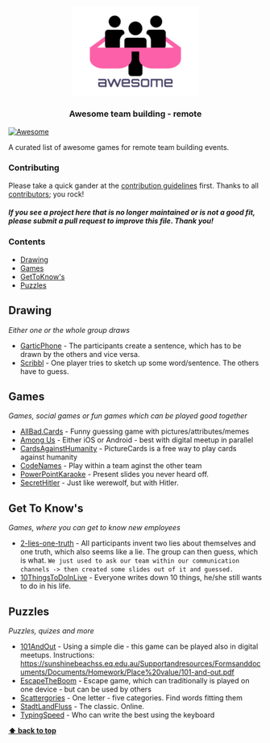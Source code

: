 <br />
<p align="center">
  <a href="https://github.com/strobsi/awesome-team-building">
    <img src="./media/logo.svg" alt="Logo" width="50%" height="auto">
  </a>

  <h3 align="center">Awesome team building - remote</h3>
</p>

[![Awesome](https://awesome.re/badge.svg)](https://awesome.re)

A curated list of awesome games for remote team building events.

### Contributing

Please take a quick gander at the [contribution guidelines](https://github.com/strobsi/awesome-team-building/blob/main/CONTRIBUTING.md) first. Thanks to all [contributors](https://github.com/strobsi/awesome-team-building/graphs/contributors); you rock!

#### _If you see a project here that is no longer maintained or is not a good fit, please submit a pull request to improve this file. Thank you!_

### Contents

- [Drawing](#drawing)
- [Games](#games)
- [GetToKnow's](#get-to-knows)
- [Puzzles](#puzzles)

## Drawing

_Either one or the whole group draws_

- [GarticPhone](https://garticphone.com/de) - The participants create a sentence, which has to be drawn by the others and vice versa.
- [Scribbl](https://skribbl.io/) - One player tries to sketch up some word/sentence. The others have to guess.

## Games

_Games, social games or fun games which can be played good together_

- [AllBad.Cards](https://allbad.cards/) - Funny guessing game with pictures/attributes/memes
- [Among Us](https://www.epicgames.com/store/de/p/among-us) - Either iOS or Android - best with digital meetup in parallel
- [CardsAgainstHumanity](https://picturecards.online/) - PictureCards is a free way to play cards against humanity
- [CodeNames](https://codenames.game/) - Play within a team aginst the other team
- [PowerPointKaraoke](https://kapopo.de/spielen.html) - Present slides you never heard off.
- [SecretHitler](https://secret-hitler.com/) - Just like werewolf, but with Hitler.

## Get To Know's

_Games, where you can get to know new employees_

- [2-lies-one-truth]() - All participants invent two lies about themselves and one truth, which also seems like a lie. The group can then guess, which is what. `We just used to ask our team within our communication channels -> then created some slides out of it and guessed.`
- [10ThingsToDoInLive]() - Everyone writes down 10 things, he/she still wants to do in his life.

## Puzzles

_Puzzles, quizes and more_

- [101AndOut](https://rolladie.net/) - Using a simple die - this game can be played also in digital meetups. Instructions: https://sunshinebeachss.eq.edu.au/Supportandresources/Formsanddocuments/Documents/Homework/Place%20value/101-and-out.pdf
- [EscapeTheBoom](https://escape-the-boom.com) - Escape game, which can traditionally is played on one device - but can be used by others
- [Scattergories](https://scattergoriesonline.net/) - One letter - five categories. Find words fitting them
- [StadtLandFluss](https://stadtlandfluss.cool) - The classic. Online.
- [TypingSpeed](https://typing-speed.net/) - Who can write the best using the keyboard

**[⬆ back to top](#contents)**
